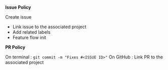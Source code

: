 **Issue Policy**

Create issue
- Link issue to the associated project
- Add related labels
- Feature flow init


**PR Policy**

On terminal : ``git commit -m "Fixes #<ISSUE ID>"``
On GitHub : Link PR to the associated project
